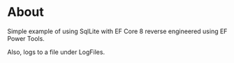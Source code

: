 ﻿# About

Simple example of using SqlLite with EF Core 8 reverse engineered using EF Power Tools.

Also, logs to a file under LogFiles.